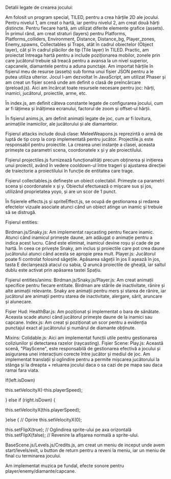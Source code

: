 Detalii legate de crearea jocului: 

Am folosit un program special, TILED, pentru a crea hărțile 2D ale jocului. 
Pentru nivelul 1, am creat o hartă, iar pentru nivelul 2, am creat două hărți distincte. 
Pentru fiecare hartă, am utilizat diferite elemente grafice (assets). 
În primul rând, am creat straturi (layers) pentru Platforms, Platforms_colliders, Environment, Distance, Distance_bg, Player_zones, Enemy_spawns, Collectables și Traps, atât în cadrul obiectelor (Object layer), cât și în cadrul plăcilor de tip (Tile layer) în TILED. 
Practic, am proiectat întreaga hartă pentru a include poziționarea mobilor, zonele prin care jucătorul trebuie să treacă pentru a avansa la un nivel superior, capcanele, diamantele pentru a aduna punctaje. 
Am importat hărțile în fișierul meu de resurse (assets) sub forma unui fișier JSON pentru a le putea utiliza ulterior. 
Jocul l-am dezvoltat în JavaScript, am utilizat Phaser și am creat un fișier scenă unde am definit o clasă de preîncărcare (preload.js). 
Aici am încărcat toate resursele necesare pentru joc: hărți, inamici, jucătorul, proiectile, arme, etc. 

În index.js,
am definit câteva constante legate de configurarea jocului, cum ar fi lățimea și înălțimea ecranului, factorul de zoom și offset-ul hărții. 

În fișierul anims.js, 
am definit animații legate de joc, cum ar fi lovitura, animațiile inamicilor, ale jucătorului și ale diamantelor. 

Fișierul attacks include două clase: 
MeleeWeapons.js reprezintă o armă de luptă de tip corp la corp implementată pentru jucător. 
Projectile.js este responsabil pentru proiectile. La crearea unei instanțe a clasei, aceasta primește ca parametri scena, coordonatele x și y ale proiectilului. 

Fișierul projectiles.js
furnizează funcționalități precum obținerea și inițierea unui proiectil, având în vedere cooldown-ul între trageri și ajustarea direcției de traiectorie a proiectilului în funcție de entitatea care trage. 

Fișierul collectables.js 
definește un obiect colectabil. Primește ca parametri scena și coordonatele x și y. Obiectul efectuează o mișcare sus și jos, utilizând proprietatea yoyo, și are un scor de 1 punct. 

În fișierele effects.js și spriteEffect.js, 
se ocupă de gestionarea și redarea efectelor vizuale asociate atunci când un obiect atinge un inamic și trebuie să se distrugă. 

Fișierul entities: 

Birdman.js/Snaky.js: 
Am implementat raycasting pentru fiecare inamic. Atunci când inamicul primește daune, am adăugat o animație pentru a indica acest lucru. Când este eliminat, inamicul devine roșu și cade de pe hartă.
În ceea ce privește Snaky, am inclus și proiectile care pot crea daune jucătorului atunci când acesta se apropie prea mult. 
Player.js: Jucătorul poate fi controlat folosind săgețile. Apăsarea săgeții în jos îl așează în jos, tasta E declanșează atacul cu sabia, Q aruncă proiectile de gheață, iar saltul dublu este activat prin apăsarea tastei Spațiu. 

Fișierul entities/anims: 
Birdman.js/Snaky.js/Player.js:
Am creat animații specifice pentru fiecare entitate. 
Birdman are stările de inactivitate, rănire și alte animații relevante. 
Snaky are animații pentru mers și starea de rănire, iar jucătorul are animații pentru starea de inactivitate, alergare, sărit, aruncare și alunecare. 

Fișier Hud: 
HealthBar.js: Am poziționat și implementat o bara de sănătate. Aceasta scade atunci când jucătorul primește daune de la inamici sau capcane. 
Index.js: Am creat și poziționat un scor pentru a evidenția punctajul exact al jucătorului și numărul de diamante obținute. 

Mixins: 
Colidable.js: Aici am implementat funcții utile pentru gestionarea coliziunilor și detectarea razelor (raycasting). 
Fișier Scene: 
Play.js: Această scenă, "PlayScene", este responsabilă de gestionarea efectivă a jocului și asigurarea unei interacțiuni corecte între jucător și mediul de joc. Am implementat translații și oglindire pentru a permite mișcarea jucătorului la stânga și la dreapta + reluarea jocului  daca  o sa cazi de pe mapa sau  daca ramai fara viata. 

If(left.isDown) 

this.setVelocityX(-this.playerSpeed); 

} else if (right.isDown) { 

this.setVelocityX(this.playerSpeed); 

}else { // Oprire this.setVelocityX(0); 

this.setFlipX(true); // Oglindirea sprite-ului pe axa orizontală this.setFlipX(false); // Revenire la afișarea normală a sprite-ului. 

BaseScene.js/Levels.js/Credits.js, am creat un meniu de inceput unde avem start/levels/exit, u button de return pentru a reveni la meniu, iar un meniu de final cu terminarea jocului. 

Am implementat muzica pe fundal, efecte sonore pentru player/enemy/diamante/capcane.
